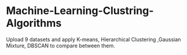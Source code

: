 # Machine-Learning-Clustring-Algorithms

Upload 9 datasets and apply K-means, Hierarchical Clustering ,Gaussian Mixture, DBSCAN to compare between them.

